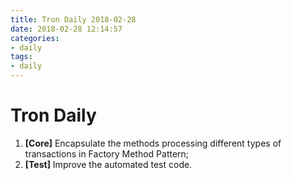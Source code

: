 ```yaml
---
title: Tron Daily 2018-02-28
date: 2018-02-28 12:14:57
categories:
- daily
tags:
- daily
---
```


# Tron Daily


1. **[Core]** Encapsulate the methods processing different types of transactions in Factory Method Pattern;
2. **[Test]** Improve the automated test code.


